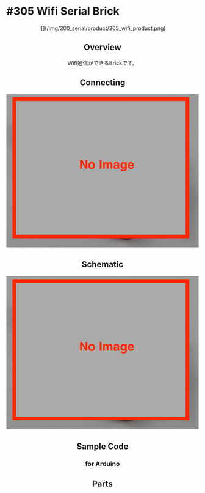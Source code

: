 # #305 Wifi Serial Brick

<center>![](/img/300_serial/product/305_wifi_product.png)
<!--COLORME-->

## Overview
Wifi通信ができるBrickです。

## Connecting
![](/img/300_serial/connect/305_wifi_connect.png)


## Schematic
![](/img/300_serial/schematic/305_wifi_schematic.png)

## Sample Code
### for Arduino

## Parts
